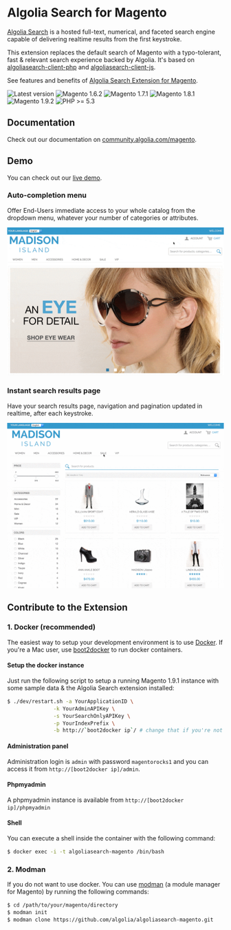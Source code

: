 Algolia Search for Magento
==================

[Algolia Search](http://www.algolia.com) is a hosted full-text, numerical, and faceted search engine capable of delivering realtime results from the first keystroke.

This extension replaces the default search of Magento with a typo-tolerant, fast & relevant search experience backed by Algolia. It's based on [algoliasearch-client-php](https://github.com/algolia/algoliasearch-client-php) and [algoliasearch-client-js](https://github.com/algolia/algoliasearch-client-js).

See features and benefits of [Algolia Search Extension for Magento](https://community.algolia.com/magento).

![Latest version](https://img.shields.io/badge/latest-1.5.2-green.svg)
![Magento 1.6.2](https://img.shields.io/badge/magento-1.6.2-blue.svg)
![Magento 1.7.1](https://img.shields.io/badge/magento-1.7.1-blue.svg)
![Magento 1.8.1](https://img.shields.io/badge/magento-1.8.1-blue.svg)
![Magento 1.9.2](https://img.shields.io/badge/magento-1.9.2-blue.svg)
![PHP >= 5.3](https://img.shields.io/badge/php-%3E=5.3-green.svg)

Documentation
--------------

Check out our documentation on [community.algolia.com/magento](https://community.algolia.com/magento/documentation/).

Demo
--------------

You can check out our [live demo](https://magento.algolia.com).

### Auto-completion menu

Offer End-Users immediate access to your whole catalog from the dropdown menu, whatever your number of categories or attributes.

![demo](doc/auto-complete.gif)

### Instant search results page

Have your search results page, navigation and pagination updated in realtime, after each keystroke.

![demo](doc/instant-search.gif)


Contribute to the Extension
------------

### 1. Docker (recommended)

The easiest way to setup your development environment is to use [Docker](https://www.docker.com/). If you're a Mac user, use [boot2docker](http://boot2docker.io/) to run docker containers.

#### Setup the docker instance

Just run the following script to setup a running Magento 1.9.1 instance with some sample data & the Algolia Search extension installed:

```sh
$ ./dev/restart.sh -a YourApplicationID \
               -k YourAdminAPIKey \
               -s YourSearchOnlyAPIKey \
               -p YourIndexPrefix \
               -b http://`boot2docker ip`/ # change that if you're not using boot2docker
```

#### Administration panel

Administration login is `admin` with password `magentorocks1` and you can access it from `http://[boot2docker ip]/admin`.

#### Phpmyadmin

A phpmyadmin instance is available from `http://[boot2docker ip]/phpmyadmin`

#### Shell

You can execute a shell inside the container with the following command:

```sh
$ docker exec -i -t algoliasearch-magento /bin/bash
```

### 2. Modman

If you do not want to use docker. You can use [modman](https://github.com/colinmollenhour/modman) (a module manager for Magento) by running the following commands:

```sh
$ cd /path/to/your/magento/directory
$ modman init
$ modman clone https://github.com/algolia/algoliasearch-magento.git
```
